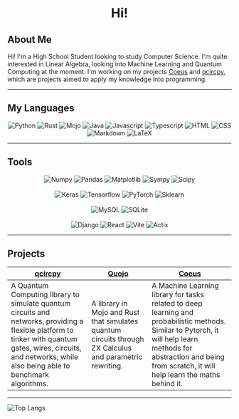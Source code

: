 <h1 align="center">
  Hi!
</h1>


<h2> About Me </h2>

Hi! I'm a High School Student looking to study Computer Science. I'm quite interested in Linear Algebra, looking into Machine Learning and Quantum Computing at the moment. I'm working on my projects [Coeus](https://github.com/Deftioon/Coeus) and [qcircpy](https://github.com/Deftioon/qcircpy), which are projects aimed to apply my knowledge into programming.

---

<h2> My Languages </h2>

<p align = "center">
    <img alt = "Python" src = "https://img.shields.io/badge/Python-3776AB?style=for-the-badge&logo=python&logoColor=white">
    <img alt = "Rust" src = "https://img.shields.io/badge/Rust-000000?style=for-the-badge&logo=rust&logoColor=white">
    <img alt = "Mojo" src = "https://img.shields.io/badge/Mojo-EA8220?style=for-the-badge&logo=fireship&logoColor=red">
    <img alt = "Java" src = "https://img.shields.io/badge/java-%23ED8B00.svg?style=for-the-badge&logo=openjdk&logoColor=white">
    <img alt = "Javascript" src = "https://img.shields.io/badge/JavaScript-F7DF1E?style=for-the-badge&logo=javascript&logoColor=black">
    <img alt = "Typescript" src = "https://img.shields.io/badge/TypeScript-007ACC?style=for-the-badge&logo=typescript&logoColor=white">
    <img alt = "HTML" src = "https://img.shields.io/badge/html5-%23E34F26.svg?style=for-the-badge&logo=html5&logoColor=white">
    <img alt = "CSS" src = "https://img.shields.io/badge/css3-%231572B6.svg?style=for-the-badge&logo=css3&logoColor=white">
    <img alt = "Markdown" src = "https://img.shields.io/badge/Markdown-000000?style=for-the-badge&logo=markdown&logoColor=white">
    <img alt = "LaTeX" src = "https://img.shields.io/badge/latex-%23008080.svg?style=for-the-badge&logo=latex&logoColor=white">
</p>


---

<h2> Tools </h2>

<p align = "center">
    <img alt = "Numpy" src = "https://img.shields.io/badge/numpy-%23013243.svg?style=for-the-badge&logo=numpy&logoColor=white">
    <img alt = "Pandas" src = "https://img.shields.io/badge/pandas-%23150458.svg?style=for-the-badge&logo=pandas&logoColor=white">
    <img alt = "Matplotlib" src = "https://img.shields.io/badge/Matplotlib-%23000000.svg?style=for-the-badge&logo=Matplotlib&logoColor=black">
    <img alt = "Sympy" src = "https://img.shields.io/badge/sympy-%23013243.svg?style=for-the-badge&logo=sympy&logoColor=white">
    <img alt = "Scipy" src = "https://img.shields.io/badge/SciPy-%230C55A5.svg?style=for-the-badge&logo=scipy&logoColor=%white">
    <br><br>
    <img alt = "Keras" src = "https://img.shields.io/badge/Keras-%23D00000.svg?style=for-the-badge&logo=Keras&logoColor=white">
    <img alt = "Tensorflow" src = "https://img.shields.io/badge/TensorFlow-%23FF6F00.svg?style=for-the-badge&logo=TensorFlow&logoColor=white">
    <img alt = "PyTorch" src = "https://img.shields.io/badge/PyTorch-%23EE4C2C.svg?style=for-the-badge&logo=PyTorch&logoColor=white">
    <img alt = "Sklearn" src = "https://img.shields.io/badge/scikit--learn-%23F7931E.svg?style=for-the-badge&logo=scikit-learn&logoColor=white">
    <br><br>
    <img alt = "MySQL" src = "https://img.shields.io/badge/mysql-4479A1.svg?style=for-the-badge&logo=mysql&logoColor=white">
    <img alt = "SQLite" src = "https://img.shields.io/badge/sqlite-%2307405e.svg?style=for-the-badge&logo=sqlite&logoColor=white">
    <br><br>
    <img alt = "Django" src = "https://img.shields.io/badge/django-%23092E20.svg?style=for-the-badge&logo=django&logoColor=white">
    <img alt = "React" src = "https://img.shields.io/badge/react-%2320232a.svg?style=for-the-badge&logo=react&logoColor=%2361DAFB">
    <img alt = "Vite" src = "https://img.shields.io/badge/vite-%23646CFF.svg?style=for-the-badge&logo=vite&logoColor=white">
    <img alt = "Actix" src = "https://img.shields.io/badge/Actix-000?logo=actix&logoColor=fff&style=for-the-badge">
</p>

---

## Projects

| [qcircpy](https://github.com/Deftioon/qcircpy) | [Quojo](https://github.com/Deftioon/Quojo) | [Coeus](https://github.com/Deftioon/Coeus)
| ------------------------------------------------------------ | ------------------------------------------------------------ | ------------------------------------------------------------ | 
| A Quantum Computing library to simulate quantum circuits and networks, providing a flexible platform to tinker with quantum gates, wires, circuits, and networks, while also being able to benchmark algorithms. | A library in Mojo and Rust that simulates quantum circuits through ZX Calculus and parametric rewriting. | A Machine Learning library for tasks related to deep learning and probabilistic methods. Similar to Pytorch, it will help learn methods for abstraction and being from scratch, it will help learn the maths behind it. | 

---
  ![Top Langs](https://github-readme-stats.vercel.app/api/top-langs/?username=anuraghazra&layout=compact)
